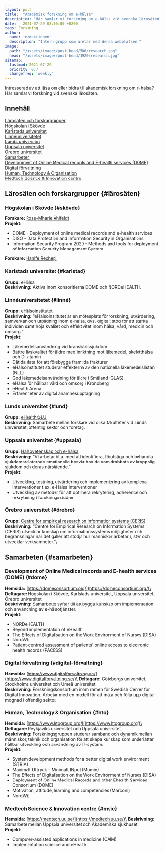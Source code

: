 ```yaml
---
layout: post
title:  "Akademisk forskning om e-hälsa"
description: "Här samlar vi forskning om e-hälsa vid svenska lärosäten"
date:   2021-07-29 08:00:00 +0200
tags: Forskning
author:
  name: "Redaktionen"
  description: "Intern grupp som aretar med denna webplatsen."
image:
  path: "/assets/images/post-head/500/research.jpg"
  head: "/assets/images/post-head/1920/research.jpg"
sitemap:
  lastmod: 2021-07-29
  priority: 0.7
  changefreq: 'weekly'
---
```


Intresserad av att läsa om eller bidra till akademisk forskning om e-hälsa? Här samlar vi forskning vid svenska lärosäten.

## Innehåll

[Lärosäten och forskargrupper](#lärosäten)\
	[Högskolan i Skövde](#skövde)\
	[Karlstads universitet](#karlstad)\
	[Linnéuniversitetet](#linné)\
	[Lunds universitet](#lund)\
	[Uppsala universitet](#uppsala)\
	[Örebro universitet](#örebro)\
[Samarbeten](#samarbeten)\
	[Development of Online Medical records and E-health services (DOME)](#dome)\
	[Digital förvaltning](#digital-förvaltning)\
	[Human, Technology & Organisation](#hto)\
	[Medtech Science & Innovation centre](#msic)

## Lärosäten och forskargrupper {#lärosäten}
### Högskolan i Skövde {#skövde}
**Forskare:** [Rose-Mharie Åhlfeldt](https://www.his.se/mot-hogskolan/medarbetare/rose-mharie.ahlfeldt/)\
**Projekt:**
* DOME - Deployment of online medical records and e-health services
* DISO - Data Protection and Information Security in Organisations
* Information Security Program 2020 - Methods and tools for deployment of Information Security Management System

**Forskare:** [Hanife Rexhepi](https://www.his.se/mot-hogskolan/medarbetare/hanife.rexhepi/)
### Karlstads universitet {#karlstad}
**Grupp:** [eHälsa](https://www.kau.se/informatik/forskning-och-samverkan/forskning/forskning-inom-informatik/ehalsa)\
**Beskrivning:** Aktiva inom konsoritierna DOME och NORDeHEALTH.
### Linnéuniversitetet {#linné}
**Grupp:** [eHälsoinstitutet](https://lnu.se/forskning/sok-forskning/ehalsoinstitutet/)\
**Beskrivning:** “eHälsoinstitutet är en mötesplats för forskning, utvärdering, samverkan och utbildning inom e-hälsa, dvs. digitalt stöd för att stärka individen samt höja kvalitet och effektivitet inom hälsa, vård, medicin och omsorg.”\
**Projekt:**
* Läkemedelsanvändning vid kranskärlssjukdom
* Bättre livskvalitet för äldre med inriktning mot läkemedel, skeletthälsa och D-vitamin
* Dåtida data för att förebygga framtida frakturer
* eHälsoinstitutet studerar effekterna av den nationella läkemedelslistan (NLL)
* God läkemedelsanvändning för äldre i Småland (GLAS)
* eHälsa för hållbar vård och omsorg i Kronoberg
* eHealth Arena
* Erfarenheter av digital anamnesupptagning

### Lunds universitet {#lund}
**Grupp:** [eHealth@LU](https://www.ehealth.lth.se/)\
**Beskrivning:** Samarbete mellan forskare vid olika fakulteter vid Lunds universitet, offentlig sektor och företag.
### Uppsala universitet {#uppsala}
**Grupp:** [Hälsovetenskap och e-hälsa](https://www.kbh.uu.se/forskning/halsovetenskap-och-e-halsa/)\
**Beskrivning:** “Vi arbetar bl.a. med att identifiera, förutsäga och behandla sjukdomsrelaterade emotionella besvär hos de som drabbats av kroppslig sjukdom och deras närstående.”\
**Projekt:**
* Utveckling, testning, utvärdering och implementering av komplexa interventioner t.ex. e-Hälsa interventioner
* Utveckling av metoder för att optimera rekrytering, adherence och rekrytering i forskningsstudier

### Örebro universitet {#örebro}
**Grupp:** [Centre for empirical research on information systems (CERIS)](https://www.oru.se/forskning/forskningsmiljoer/ent/ceris/)\
**Beskrivning:** “Centre for Empirical Research on Information Systems (CERIS) utvecklar kunskap om informationssystems möjligheter och begränsningar när det gäller att stödja hur människor arbetar i, styr och utvecklar verksamheter.”\
## Samarbeten {#samarbeten}
### Development of Online Medical records and E-health services (DOME) {#dome}
**Hemsida:** [https://domeconsortium.org/](https://domeconsortium.org/)\
**Deltagare:** Högskolan i Skövde, Karlstads universitet, Uppsala universitet, Örebro universitet\
**Beskrivning:** Samarbetet syftar till att bygga kunskap om implementation och användning av e-hälsotjänster.\
**Projekt:**
* NORDeHEALTH
* Beyond implementation of eHealth
* The Effects of Digitalisation on the Work Environment of Nurses (DISA)
* NordWit
* Patient-centred assessment of patients’ online access to electronic health records (PACESS)

### Digital förvaltning {#digital-förvaltning}
**Hemsida:** [https://www.digitalforvaltning.se/](https://www.digitalforvaltning.se/)\
**Deltagare:** Göteborgs universitet, Stockholms universitet och Umeå universitet\
**Beskrivning:** Forskningskonsortium inom ramen för Swedish Center for Digital Innovation. Arbetar med en modell för att mäta och följa upp digital mognad i offentlig sektor.

### Human, Technology & Organisation {#hto}
**Hemsida:** [https://www.htogroup.org/](https://www.htogroup.org/)\
**Deltagare:** Reykjaviks universitet och Uppsala universitet\
**Beskrivning:** Forskningsgruppen studerar samband och dynamik mellan människor, teknik och organisation för att skapa kunskap som underlättar hållbar utveckling och användning av IT-system.\
**Projekt:**
* System development methods for a better digital work environment (STRIA)
* Maximalt Uttryck – Minimalt INput (Mumin)
* The Effects of Digitalisation on the Work Environment of Nurses (DISA)
* Deployment of Online Medical Records and other Ehealth Services Consortium (DOME)
* Motivation, attitude, learning and competencies (Marconi)
* NordWit

### Medtech Science & Innovation centre {#msic}
**Hemsida:** [https://medtech.uu.se/](https://medtech.uu.se/)\
**Beskrivning:** Samarbete mellan Uppsala universitet och Akademiska sjukhuset.\
**Projekt:**
* Computer-assisted applications in medicine (CAIM)
* Implementation science and eHealth
